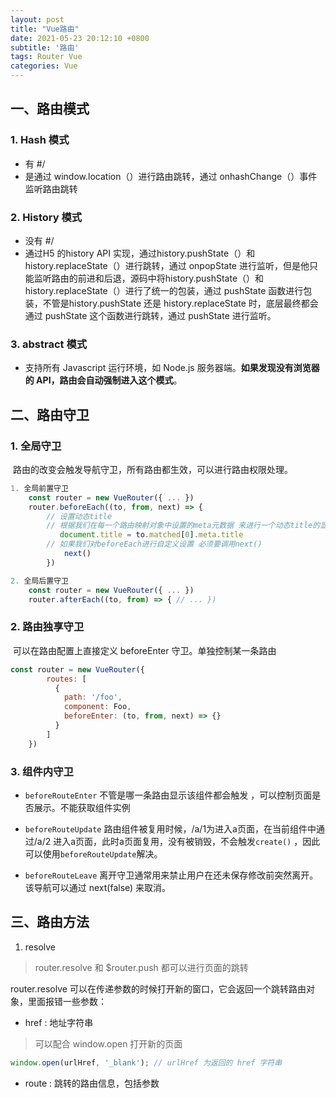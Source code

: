 ```yaml
---
layout: post
title: "Vue路由"
date: 2021-05-23 20:12:10 +0800
subtitle: '路由'
tags: Router Vue
categories: Vue
---
```


## 一、路由模式

### 1. Hash 模式

+ 有 #/
+ 是通过 window.location（）进行路由跳转，通过 onhashChange（）事件监听路由跳转

### 2. History 模式

+ 没有 #/ 
+ 通过H5 的history API 实现，通过history.pushState（）和 history.replaceState（）进行跳转，通过 onpopState 进行监听，但是他只能监听路由的前进和后退，源码中将history.pushState（）和 history.replaceState（）进行了统一的包装，通过 pushState 函数进行包装，不管是history.pushState 还是 history.replaceState 时，底层最终都会通过 pushState 这个函数进行跳转，通过 pushState  进行监听。

### 3. abstract 模式

+ 支持所有 Javascript 运行环境，如 Node.js 服务器端。**如果发现没有浏览器的 API，路由会自动强制进入这个模式**。


## 二、路由守卫

### 1. 全局守卫

​	路由的改变会触发导航守卫，所有路由都生效，可以进行路由权限处理。

```javascript
1. 全局前置守卫
	const router = new VueRouter({ ... })
	router.beforeEach((to, from, next) => {
	    // 设置动态title         
	    // 根据我们在每一个路由映射对象中设置的meta元数据 来进行一个动态title的显示
	       document.title = to.matched[0].meta.title
	    // 如果我们对beforeEach进行自定义设置 必须要调用next() 
		    next()
		})
```



```javascript
2. 全局后置守卫
	const router = new VueRouter({ ... }) 
	router.afterEach((to, from) => { // ... })
```

### 2. 路由独享守卫

​	可以在路由配置上直接定义 beforeEnter 守卫。单独控制某一条路由

```javascript
const router = new VueRouter({ 
		routes: [ 
		  { 
		    path: '/foo', 
		    component: Foo, 
		    beforeEnter: (to, from, next) => {} 
		  } 
		] 
	}) 
```

### 3. 组件内守卫

+ `beforeRouteEnter` 不管是哪一条路由显示该组件都会触发 ，可以控制页面是否展示。不能获取组件实例 
+ `beforeRouteUpdate` 路由组件被复用时候，/a/1为进入a页面，在当前组件中通过/a/2 进入a页面，此时a页面复用，没有被销毁，不会触发`create()` ，因此可以使用`beforeRouteUpdate`解决。

+ `beforeRouteLeave` 离开守卫通常用来禁止用户在还未保存修改前突然离开。该导航可以通过 next(false) 来取消。

## 三、路由方法

1. resolve
> router.resolve 和 $router.push 都可以进行页面的跳转

router.resolve 可以在传递参数的时候打开新的窗口，它会返回一个跳转路由对象，里面报错一些参数：
+ href : 地址字符串
> 可以配合 window.open 打开新的页面

```js
window.open(urlHref, '_blank'); // urlHref 为返回的 href 字符串
```
+ route : 跳转的路由信息，包括参数


